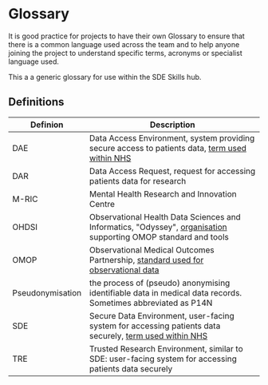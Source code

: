 # Glossary

It is good practice for projects to have their own Glossary to ensure that there is a common language used across the team and to help anyone joining the project to understand specific terms, acronyms or specialist language used.

This a a generic glossary for use within the SDE Skills hub.

## Definitions

| Definion | Description |
|--|--|
| DAE | Data Access Environment, system providing secure access to patients data, [term used within NHS](https://digital.nhs.uk/services/data-access-environment-dae) |
| DAR | Data Access Request, request for accessing patients data for research |
| M-RIC| Mental Health Research and Innovation Centre|
| OHDSI | Observational Health Data Sciences and Informatics, "Odyssey", [organisation](https://www.ohdsi.org/who-we-are/) supporting OMOP standard and tools |
| OMOP | Observational Medical Outcomes Partnership, [standard used for observational data](https://ohdsi.github.io/CommonDataModel/) | 
| Pseudonymisation | the process of (pseudo) anonymising identifiable data in medical data records. Sometimes abbreviated as P14N |
| SDE | Secure Data Environment, user-facing system for accessing patients data securely, [term used within NHS](https://digital.nhs.uk/services/secure-data-environment-service/secure-data-environment) |
| TRE | Trusted Research Environment, similar to SDE: user-facing system for accessing patients data securely |
